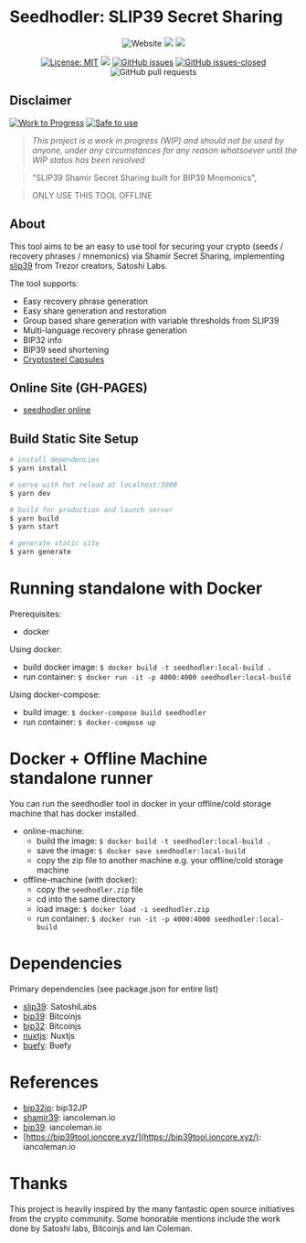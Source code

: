 
# Seedhodler: SLIP39 Secret Sharing

<center>
<p align="center">

![Website](https://img.shields.io/website?down_color=red&down_message=offline&up_color=green&up_message=online&url=https%3A%2F%2Fseedhodler.io)
![](https://github.com/seedhodler/seedhodler/workflows/es-lint/badge.svg) 
![](https://github.com/seedhodler/seedhodler/workflows/deploy/badge.svg) 

[![License: MIT](https://img.shields.io/badge/License-MIT-yellow.svg)](https://opensource.org/licenses/MIT) ![](https://api.dependabot.com/badges/status?host=github&repo=seedhodler/seedhodler) [![GitHub issues](https://img.shields.io/github/issues/seedhodler/seedhodler.svg)](https://GitHub.com/seedhodler/seedhodler/issues/) [![GitHub issues-closed](https://img.shields.io/github/issues-closed/seedhodler/seedhodler.svg)](https://GitHub.com/seedhodler/seedhodler/issues?q=is%3Aissue+is%3Aclosed)
![GitHub pull requests](https://img.shields.io/github/issues-pr/seedhodler/seedhodler)

</p>
</center>

## Disclaimer

[![Work to Progress](https://img.shields.io/badge/Work_in_progress-YES-RED.svg)](https://shields.io/) [![Safe to use](https://img.shields.io/badge/Safe_to_use-TEST_ONLY-RED.svg)](https://shields.io/) 

> _This project is a work in progress (WIP) and should not be used by anyone, under any circumstances for any reason whatsoever until the WIP status has been resolved_

> &#34;SLIP39 Shamir Secret Sharing built for BIP39 Mnemonics&#34;,

> ONLY USE THIS TOOL OFFLINE

## About

This tool aims to be an easy to use tool for securing your crypto (seeds / recovery phrases / mnemonics) via Shamir Secret Sharing, implementing [slip39](https://github.com/satoshilabs/slips/blob/master/slip-0039.md) from Trezor creators, Satoshi Labs. 

The tool supports:
- Easy recovery phrase generation
- Easy share generation and restoration
- Group based share generation with variable thresholds from SLIP39
- Multi-language recovery phrase generation
- BIP32 info
- BIP39 seed shortening
- [Cryptosteel Capsules](https://cryptosteel.com/product/cryptosteel-capsule/?v=3a52f3c22ed6)


## Online Site (GH-PAGES) 

- [seedhodler online](https://seedhodler.github.io/seedhodler/)

## Build Static Site Setup

```bash
# install dependencies
$ yarn install

# serve with hot reload at localhost:3000
$ yarn dev

# build for production and launch server
$ yarn build
$ yarn start

# generate static site
$ yarn generate
```

# Running standalone with Docker

Prerequisites:
 - docker

Using docker:
- build docker image: `$ docker build -t seedhodler:local-build . `
- run container: `$ docker run -it -p 4000:4000 seedhodler:local-build`

Using docker-compose:
- build image: `$ docker-compose build seedhodler`
- run container: `$ docker-compose up`

# Docker + Offline Machine standalone runner

You can run the seedhodler tool in docker in your offline/cold storage machine that has docker installed. 

- online-machine:
    - build the image: `$ docker build -t seedhodler:local-build . `
    - save the image: `$ docker save seedhodler:local-build`
    - copy the zip file to another machine e.g. your offline/cold storage machine 
- offline-machine (with docker):
    - copy the `seedhodler.zip` file
    - cd into the same directory
    - load image: `$ docker load -i seedhodler.zip`
    - run container: `$ docker run -it -p 4000:4000 seedhodler:local-build`

# Dependencies

Primary dependencies (see package.json for entire list)

- [slip39](https://github.com/satoshilabs/slips/blob/master/slip-0039.md): SatoshiLabs
- [bip39](https://github.com/bitcoinjs/bip39): Bitcoinjs
- [bip32](https://github.com/bitcoinjs/bip32): Bitcoinjs
- [nuxtjs](https://nuxtjs.org/): Nuxtjs
- [buefy](https://buefy.org/documentation/loading): Buefy

# References

- [bip32jp](https://bip32jp.github.io/english/): bip32JP
- [shamir39](https://iancoleman.io/shamir39/): iancoleman.io
- [bip39](https://iancoleman.io/bip39/): iancoleman.io
- [https://bip39tool.ioncore.xyz/](https://bip39tool.ioncore.xyz/): iancoleman.io

# Thanks

This project is heavily inspired by the many fantastic open source initiatives from the crypto community. Some honorable mentions include the work done by Satoshi labs, Bitcoinjs and Ian Coleman.